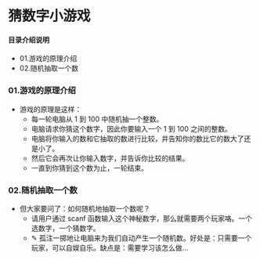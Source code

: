 # 猜数字小游戏
#### 目录介绍说明
- 01.游戏的原理介绍
- 02.随机抽取一个数







### 01.游戏的原理介绍
- 游戏的原理是这样： 
    - 每一轮电脑从 1 到 100 中随机抽一个整数。 
    - 电脑请求你猜这个数字，因此你要输入一个 1 到 100 之间的整数。 
    - 电脑将你输入的数和它抽取的数进行比较，并告知你的数比它的数大了还是小了。 
    - 然后它会再次让你输入数字，并告诉你比较的结果。 
    - 一直到你猜到这个数为止，一轮结束。


### 02.随机抽取一个数
- 但大家要问了：如何随机地抽取一个数呢？
    - 请用户通过 scanf 函数输入这个神秘数字，那么就需要两个玩家咯。一个选数字，一个猜数字。
    - ✎ 孤注一掷地让电脑来为我们自动产生一个随机数。好处是：只需要一个玩家，可以自娱自乐。缺点是：需要学习该怎么做...









